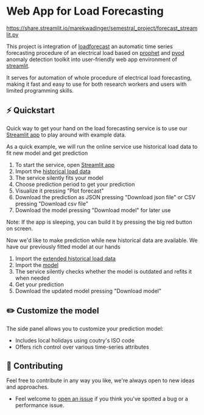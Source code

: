 # Web App for Load Forecasting

https://share.streamlit.io/marekwadinger/semestral_project/forecast_streamlit.py

This project is integration of [loadforecast](https://github.com/MarekWadinger/loadforecast) an automatic time 
series forecasting procedure of an electrical load based on 
[prophet](https://github.com/facebook/prophet) and [pyod](https://github.com/yzhao062/pyod) anomaly detection toolkit 
into user-friendly web app environment of [streamlit](https://github.com/streamlit/streamlit). 

It serves for automation of whole procedure of electrical load forecasting, making it fast and easy to use for both 
research workers and users with limited programming skills.

## ⚡️ Quickstart

Quick way to get your hand on the load forecasting service is to use our [Streamlit app](https://share.streamlit.io/marekwadinger/semestral_project/forecast_streamlit.py) to play around with example data.

As a quick example, we will run the online service use historical load data to fit new model and get prediction
1. To start the service, open [Streamlit app](https://share.streamlit.io/marekwadinger/semestral_project/forecast_streamlit.py)
2. Import the [historical load data](https://github.com/MarekWadinger/webcast/blob/master/data/load_20220513-20220612.csv)
3. The service silently fits your model
4. Choose prediction period to get your prediction
5. Visualize it pressing "Plot forecast"
6. Download the prediction as JSON pressing "Download json file" or CSV  pressing "Download csv file"
7. Download the model pressing "Download model" for later use

Note: If the app is sleeping, you can build it by pressing the big red button on screen.

Now we'd like to make prediction while new historical data are available. We have our previously fitted model at our hands
1. Import the [extended historical load data](https://github.com/MarekWadinger/webcast/blob/master/data/load_20220513-20220620.csv)
2. Import the [model](https://github.com/MarekWadinger/webcast/blob/master/model/loadForecast_model.json)
3. The service silently checks whether the model is outdated and refits it when needed
4. Get your prediction
5. Download the updated model pressing "Download model"

## ✏️ Customize the model

The side panel allows you to customize your prediction model:
* Includes local holidays using coutry's ISO code
* Offers rich control over various time-series attributes

 ## 👐 Contributing

Feel free to contribute in any way you like, we're always open to new ideas and approaches.

- Feel welcome to [open an issue](https://github.com/MarekWadinger/webcast/issues/new/choose) if you think you've spotted a bug or a performance issue.


<!-- 
## 📝 License

This algorithm is free and open-source software licensed under the .
  -->
